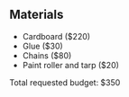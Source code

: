 ## Materials
* Cardboard ($220)
* Glue ($30)
* Chains ($80)
* Paint roller and tarp ($20)

Total requested budget: $350
